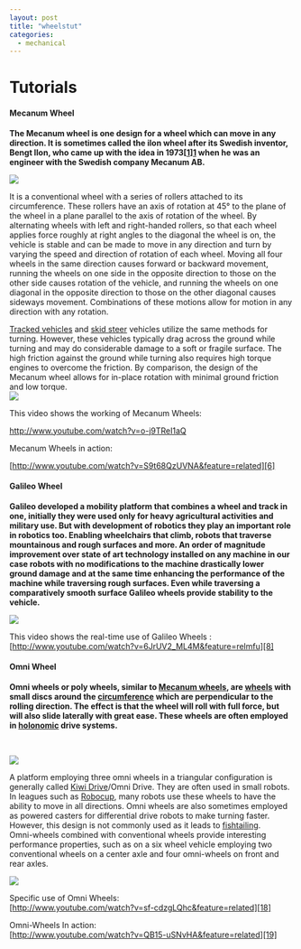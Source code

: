 ```yaml
---
layout: post
title: "wheelstut"
categories:
  - mechanical
---
```

# Tutorials

#### Mecanum Wheel

**The Mecanum wheel is one design for a wheel which can move in any direction. It is sometimes called the ilon wheel after its Swedish inventor, Bengt Ilon, who came up with the idea in 1973[[1]][1] when he was an engineer with the Swedish company Mecanum AB.**

![][2]

It is a conventional wheel with a series of rollers attached to its circumference. These rollers have an axis of rotation at 45° to the plane of the wheel in a plane parallel to the axis of rotation of the wheel. By alternating wheels with left and right-handed rollers, so that each wheel applies force roughly at right angles to the diagonal the wheel is on, the vehicle is stable and can be made to move in any direction and turn by varying the speed and direction of rotation of each wheel. Moving all four wheels in the same direction causes forward or backward movement, running the wheels on one side in the opposite direction to those on the other side causes rotation of the vehicle, and running the wheels on one diagonal in the opposite direction to those on the other diagonal causes sideways movement. Combinations of these motions allow for motion in any direction with any rotation.

[Tracked vehicles][3] and [skid steer][4] vehicles utilize the same methods for turning. However, these vehicles typically drag across the ground while turning and may do considerable damage to a soft or fragile surface. The high friction against the ground while turning also requires high torque engines to overcome the friction. By comparison, the design of the Mecanum wheel allows for in-place rotation with minimal ground friction and low torque.  
![][5]

This video shows the working of Mecanum Wheels:

<http://www.youtube.com/watch?v=o-j9TReI1aQ>

Mecanum Wheels in action:

[http://www.youtube.com/watch?v=S9t68QzUVNA&feature=related][6]

#### Galileo Wheel

**Galileo developed a mobility platform that combines a wheel and track in one, initially they were used only for heavy agricultural activities and military use. But with development of robotics they play an important role in robotics too. Enabling wheelchairs that climb, robots that traverse mountainous and rough surfaces and more. An order of magnitude improvement over state of art technology installed on any machine in our case robots with no modifications to the machine drastically lower ground damage and at the same time enhancing the performance of the machine while traversing rough surfaces. Even while traversing a   
comparatively smooth surface Galileo wheels provide stability to the vehicle.**

  
**![][7]**

This video shows the real-time use of Galileo Wheels :  
[http://www.youtube.com/watch?v=6JrUV2_ML4M&feature=relmfu][8]

#### Omni Wheel

**Omni wheels or poly wheels, similar to [Mecanum wheels][9], are [wheels][10] with small discs around the [circumference][11] which are perpendicular to the rolling direction. The effect is that the wheel will roll with full force, but will also slide laterally with great ease. These wheels are often employed in [holonomic][12] drive systems.**

 

**![][13]**

A platform employing three omni wheels in a triangular configuration is generally called [Kiwi Drive][14]/Omni Drive. They are often used in small robots. In leagues such as [Robocup][15], many robots use these wheels to have the ability to move in all directions. Omni wheels are also sometimes employed as powered casters for differential drive robots to make turning faster. However, this design is not commonly used as it leads to [fishtailing][16].  
Omni-wheels combined with conventional wheels provide interesting performance properties, such as on a six wheel vehicle employing two conventional wheels on a center axle and four omni-wheels on front and rear axles.

**![][17]**

Specific use of Omni Wheels:  
[http://www.youtube.com/watch?v=sf-cdzgLQhc&feature=related][18]

Omni-Wheels In action:  
[http://www.youtube.com/watch?v=QB15-uSNvHA&feature=related][19]

[1]: http://en.wikipedia.org/wiki/Mecanum_wheel#cite_note-omni-0
[2]: https://lh5.googleusercontent.com/piM0XKp2tQex8B-ZrT16FVlHCkibl40oT6lG8vRr5oJ6rCAH9O9j_1aAQ22etq8G_7s1BE2araAJuFCHxbDN2rv02hMx_QZ0t7jC-_bNPpcp3E-yiio
[3]: http://en.wikipedia.org/wiki/Tracked_vehicle
[4]: http://en.wikipedia.org/wiki/Skid_steer
[5]: https://lh6.googleusercontent.com/VGv19nlSaTz7Y25c64Z9WinBSWxTEZgD4xbHXJJ7eQT4k_WTCV36TwfOb99WtORkUzp18o4PwxFvWdiMrZZv30ijcfc2QWYHikqUaG0-hm7sI7wCrMU
[6]: http://www.youtube.com/watch?v=S9t68QzUVNA&feature=related
[7]: https://lh6.googleusercontent.com/rbk9_AyH6Z2XWWyboO440JQVzNc8dOhHkawCejGB6WKRyTdbTKCodh34rfSZszl9FsCwz3W8PBnvYNTZKerMSXc_c7pDD-91-s6TZkkNjg_HCuF4Ud8
[8]: http://www.youtube.com/watch?v=6JrUV2_ML4M&feature=relmfu
[9]: http://en.wikipedia.org/wiki/Mecanum_wheel
[10]: http://en.wikipedia.org/wiki/Wheel
[11]: http://en.wikipedia.org/wiki/Circumference
[12]: http://en.wikipedia.org/wiki/Holonomic#Robotics
[13]: https://lh5.googleusercontent.com/H6D8dgxpEsZx54Q4zsldVJTPEcaDysG40NuL7csJnMxVs7EiWaZs7mdBQZ5dXBGcnJafxuFt-TB5EOGuojps28jzli4ETvQ8AylLMpEItDIlTLYdIZ8
[14]: http://en.wikipedia.org/w/index.php?title=Kiwi_Drive&action=edit&redlink=1
[15]: http://en.wikipedia.org/wiki/Robocup
[16]: http://en.wikipedia.org/wiki/Fishtailing
[17]: https://lh3.googleusercontent.com/hqfSAqVdamek8QzcoS_jwHcOQd9Zkd0ANunzAcKeMSYanTWFgogFWNHNYR32FxtDR73FLl2LHOsNd07Kk84mrKDFjnKrTRNeCuQ869JVDMuJXWJ16vs
[18]: http://www.youtube.com/watch?v=sf-cdzgLQhc&feature=related
[19]: http://www.youtube.com/watch?v=QB15-uSNvHA&feature=related
